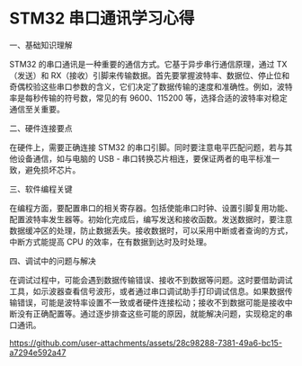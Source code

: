 # STM32 串口通讯学习心得

一、基础知识理解

STM32 的串口通讯是一种重要的通信方式。它基于异步串行通信原理，通过 TX（发送）和 RX（接收）引脚来传输数据。首先要掌握波特率、数据位、停止位和奇偶校验这些串口参数的含义，它们决定了数据传输的速度和准确性。例如，波特率是每秒传输的符号数，常见的有 9600、115200 等，选择合适的波特率对稳定通信至关重要。

二、硬件连接要点

在硬件上，需要正确连接 STM32 的串口引脚。同时要注意电平匹配问题，若与其他设备通信，如与电脑的 USB - 串口转换芯片相连，要保证两者的电平标准一致，避免损坏芯片。

三、软件编程关键

在编程方面，要配置串口的相关寄存器。包括使能串口时钟、设置引脚复用功能、配置波特率发生器等。初始化完成后，编写发送和接收函数。发送数据时，要注意数据缓冲区的处理，防止数据丢失。接收数据时，可以采用中断或者查询的方式，中断方式能提高 CPU 的效率，在有数据到达时及时处理。

四、调试中的问题与解决

在调试过程中，可能会遇到数据传输错误、接收不到数据等问题。这时要借助调试工具，如示波器查看信号波形，或者通过串口调试助手打印调试信息。如果数据传输错误，可能是波特率设置不一致或者硬件连接松动；接收不到数据可能是接收中断没有正确配置等。通过逐步排查这些可能的原因，就能解决问题，实现稳定的串口通讯。

https://github.com/user-attachments/assets/28c98288-7381-49a6-bc15-a7294e592a47

